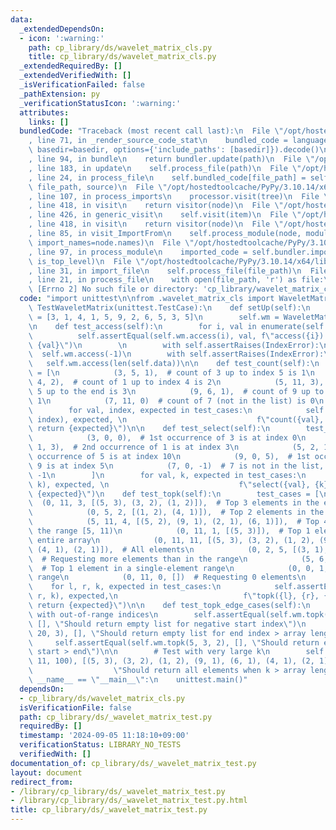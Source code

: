```yaml
---
data:
  _extendedDependsOn:
  - icon: ':warning:'
    path: cp_library/ds/wavelet_matrix_cls.py
    title: cp_library/ds/wavelet_matrix_cls.py
  _extendedRequiredBy: []
  _extendedVerifiedWith: []
  _isVerificationFailed: false
  _pathExtension: py
  _verificationStatusIcon: ':warning:'
  attributes:
    links: []
  bundledCode: "Traceback (most recent call last):\n  File \"/opt/hostedtoolcache/PyPy/3.10.14/x64/lib/pypy3.10/site-packages/onlinejudge_verify/documentation/build.py\"\
    , line 71, in _render_source_code_stat\n    bundled_code = language.bundle(stat.path,\
    \ basedir=basedir, options={'include_paths': [basedir]}).decode()\n  File \"/opt/hostedtoolcache/PyPy/3.10.14/x64/lib/pypy3.10/site-packages/onlinejudge_verify/languages/python.py\"\
    , line 94, in bundle\n    return bundler.update(path)\n  File \"/opt/hostedtoolcache/PyPy/3.10.14/x64/lib/pypy3.10/site-packages/onlinejudge_verify/languages/python_bundle.py\"\
    , line 183, in update\n    self.process_file(path)\n  File \"/opt/hostedtoolcache/PyPy/3.10.14/x64/lib/pypy3.10/site-packages/onlinejudge_verify/languages/python_bundle.py\"\
    , line 24, in process_file\n    self.bundled_code[file_path] = self.process_imports(tree,\
    \ file_path, source)\n  File \"/opt/hostedtoolcache/PyPy/3.10.14/x64/lib/pypy3.10/site-packages/onlinejudge_verify/languages/python_bundle.py\"\
    , line 107, in process_imports\n    processor.visit(tree)\n  File \"/opt/hostedtoolcache/PyPy/3.10.14/x64/lib/pypy3.10/ast.py\"\
    , line 418, in visit\n    return visitor(node)\n  File \"/opt/hostedtoolcache/PyPy/3.10.14/x64/lib/pypy3.10/ast.py\"\
    , line 426, in generic_visit\n    self.visit(item)\n  File \"/opt/hostedtoolcache/PyPy/3.10.14/x64/lib/pypy3.10/ast.py\"\
    , line 418, in visit\n    return visitor(node)\n  File \"/opt/hostedtoolcache/PyPy/3.10.14/x64/lib/pypy3.10/site-packages/onlinejudge_verify/languages/python_bundle.py\"\
    , line 85, in visit_ImportFrom\n    self.process_module(node, module_path, from_import=True,\
    \ import_names=node.names)\n  File \"/opt/hostedtoolcache/PyPy/3.10.14/x64/lib/pypy3.10/site-packages/onlinejudge_verify/languages/python_bundle.py\"\
    , line 97, in process_module\n    imported_code = self.bundler.import_file(module_path,\
    \ is_top_level)\n  File \"/opt/hostedtoolcache/PyPy/3.10.14/x64/lib/pypy3.10/site-packages/onlinejudge_verify/languages/python_bundle.py\"\
    , line 31, in import_file\n    self.process_file(file_path)\n  File \"/opt/hostedtoolcache/PyPy/3.10.14/x64/lib/pypy3.10/site-packages/onlinejudge_verify/languages/python_bundle.py\"\
    , line 21, in process_file\n    with open(file_path, 'r') as file:\nFileNotFoundError:\
    \ [Errno 2] No such file or directory: 'cp_library/wavelet_matrix_cls'\n"
  code: "import unittest\n\nfrom .wavelet_matrix_cls import WaveletMatrix\n\nclass\
    \ TestWaveletMatrix(unittest.TestCase):\n    def setUp(self):\n        self.data\
    \ = [3, 1, 4, 1, 5, 9, 2, 6, 5, 3, 5]\n        self.wm = WaveletMatrix(self.data)\n\
    \n    def test_access(self):\n        for i, val in enumerate(self.data):\n  \
    \          self.assertEqual(self.wm.access(i), val, f\"access({i}) should return\
    \ {val}\")\n        \n        with self.assertRaises(IndexError):\n          \
    \  self.wm.access(-1)\n        with self.assertRaises(IndexError):\n         \
    \   self.wm.access(len(self.data))\n\n    def test_count(self):\n        test_cases\
    \ = [\n            (3, 5, 1),  # count of 3 up to index 5 is 1\n            (1,\
    \ 4, 2),  # count of 1 up to index 4 is 2\n            (5, 11, 3),  # count of\
    \ 5 up to the end is 3\n            (9, 6, 1),  # count of 9 up to index 6 is\
    \ 1\n            (7, 11, 0)  # count of 7 (not in the list) is 0\n        ]\n\
    \        for val, index, expected in test_cases:\n            self.assertEqual(self.wm.count(val,\
    \ index), expected, \n                             f\"count({val}, {index}) should\
    \ return {expected}\")\n\n    def test_select(self):\n        test_cases = [\n\
    \            (3, 0, 0),  # 1st occurrence of 3 is at index 0\n            (1,\
    \ 1, 3),  # 2nd occurrence of 1 is at index 3\n            (5, 2, 10),  # 3rd\
    \ occurrence of 5 is at index 10\n            (9, 0, 5),  # 1st occurrence of\
    \ 9 is at index 5\n            (7, 0, -1)  # 7 is not in the list, should return\
    \ -1\n        ]\n        for val, k, expected in test_cases:\n            self.assertEqual(self.wm.select(val,\
    \ k), expected, \n                             f\"select({val}, {k}) should return\
    \ {expected}\")\n    def test_topk(self):\n        test_cases = [\n          \
    \  (0, 11, 3, [(5, 3), (3, 2), (1, 2)]),  # Top 3 elements in the entire array\n\
    \            (0, 5, 2, [(1, 2), (4, 1)]),  # Top 2 elements in the range [0, 5)\n\
    \            (5, 11, 4, [(5, 2), (9, 1), (2, 1), (6, 1)]),  # Top 4 elements in\
    \ the range [5, 11)\n            (0, 11, 1, [(5, 3)]),  # Top 1 element in the\
    \ entire array\n            (0, 11, 11, [(5, 3), (3, 2), (1, 2), (9, 1), (6, 1),\
    \ (4, 1), (2, 1)]),  # All elements\n            (0, 2, 5, [(3, 1), (1, 1)]),\
    \  # Requesting more elements than in the range\n            (5, 6, 1, [(9, 1)]),\
    \  # Top 1 element in a single-element range\n            (0, 0, 1, []),  # Empty\
    \ range\n            (0, 11, 0, [])  # Requesting 0 elements\n        ]\n    \
    \    for l, r, k, expected in test_cases:\n            self.assertEqual(self.wm.topk(l,\
    \ r, k), expected,\n                            f\"topk({l}, {r}, {k}) should\
    \ return {expected}\")\n\n    def test_topk_edge_cases(self):\n        # Test\
    \ with out-of-range indices\n        self.assertEqual(self.wm.topk(-1, 5, 3),\
    \ [], \"Should return empty list for negative start index\")\n        self.assertEqual(self.wm.topk(0,\
    \ 20, 3), [], \"Should return empty list for end index > array length\")\n   \
    \     self.assertEqual(self.wm.topk(5, 3, 2), [], \"Should return empty list when\
    \ start > end\")\n\n        # Test with very large k\n        self.assertEqual(self.wm.topk(0,\
    \ 11, 100), [(5, 3), (3, 2), (1, 2), (9, 1), (6, 1), (4, 1), (2, 1)],\n      \
    \                  \"Should return all elements when k > array length\")\n\nif\
    \ __name__ == \"__main__\":\n    unittest.main()"
  dependsOn:
  - cp_library/ds/wavelet_matrix_cls.py
  isVerificationFile: false
  path: cp_library/ds/_wavelet_matrix_test.py
  requiredBy: []
  timestamp: '2024-09-05 11:18:10+09:00'
  verificationStatus: LIBRARY_NO_TESTS
  verifiedWith: []
documentation_of: cp_library/ds/_wavelet_matrix_test.py
layout: document
redirect_from:
- /library/cp_library/ds/_wavelet_matrix_test.py
- /library/cp_library/ds/_wavelet_matrix_test.py.html
title: cp_library/ds/_wavelet_matrix_test.py
---
```

